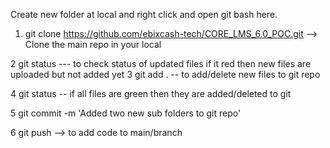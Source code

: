 Create new folder at local and right click and open git bash here.

1. git clone https://github.com/ebixcash-tech/CORE_LMS_6.0_POC.git --> Clone the main repo in your local

2 git status --- to check status of updated files if it red then new files are uploaded but not added yet                                                                                                                                                                                                                                                                                                                                                                                                                                                                                                                                                                                                                                                                                                                                                                                                                                                                                                                                                                                                                                                                                                                                                                                                                                                                                                                                                                                                                                                                                                                                                                                                                                                                                                                                                                                                                                                                                                                                                                       3 git add .   -- to add/delete new files to git repo   

4 git status -- if all files are green then they are added/deleted to git

5 git commit -m 'Added two new sub folders to git repo'     

6 git push --> to add code to main/branch   


